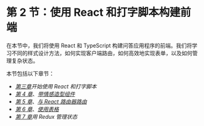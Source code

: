 # 第 2 节：使用 React 和打字脚本构建前端

在本节中，我们将使用 React 和 TypeScript 构建问答应用程序的前端。我们将学习不同的样式设计方法，如何实现客户端路由，如何高效地实现表单，以及如何管理复杂状态。

本节包括以下章节：

*   [*第三章*](03.html#_idTextAnchor057)*开始使用 React 和打字脚本*
*   [*第 4 章*](04.html#_idTextAnchor081)、[*带情感造型组件*](https://epic.packtpub.com/index.php?module=oss_Chapters&action=DetailView&record=5026acdc-ef97-8447-17b7-5eaaaeda5a96)
*   [*第 5 章*](05.html#_idTextAnchor101)、[*与 React 路由器路由*](https://epic.packtpub.com/index.php?module=oss_Chapters&action=DetailView&record=dfa087b7-909c-2656-6016-5eaaaef509d3)
*   [*第 6 章*](06.html#_idTextAnchor121)、[*使用表格*](https://epic.packtpub.com/index.php?module=oss_Chapters&action=DetailView&record=56c808e4-a1d5-48b4-1244-5eaaaead029d)
*   [*第 7 章*](07.html#_idTextAnchor142)*用 Redux 管理状态*